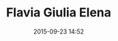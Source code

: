 ---
title: Flavia Giulia Elena
layout: post
date: 2015-09-23 14:52
numero: 17
image: 17_flaviagiuliaelena.png
thumb: 17_flaviagiuliaelena.svg
wiki: https://it.wikipedia.org/wiki/Flavia_Giulia_Elena
source: https://commons.wikimedia.org/wiki/File:Elena_Colosseo_Rome_Italy.jpg
source-name: Wikimedia Commons
autore: luca corsato
social-autore: https://twitter.com/lucacorsato
social-idea: https://twitter.com/lucacorsato
idea: luca corsato
tags:
- donna
- persona storica
---